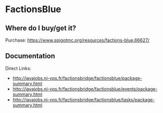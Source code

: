 # FactionsBlue

## Where do I buy/get it?
Purchase: https://www.spigotmc.org/resources/factions-blue.66627/

## Documentation
Direct Links:

 - http://javajobs.ni-vps.fr/factionsbridge/factionsblue/package-summary.html
 - http://javajobs.ni-vps.fr/factionsbridge/factionsblue/events/package-summary.html
 - http://javajobs.ni-vps.fr/factionsbridge/factionsblue/tasks/package-summary.html